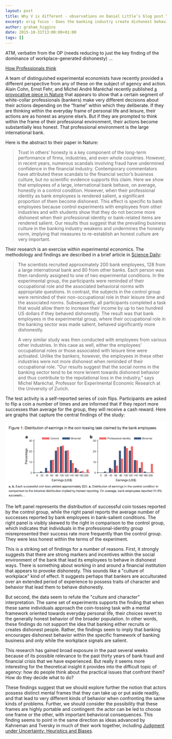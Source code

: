 ```yaml
---
layout: post
title: Why V is different - observations on Daniel Little’s blog post “How Professionals think”
excerpt: orig focus - Does the banking industry create dishonest behavior in bankers? Cohn, Fehr and Marechal provide some experimental evidence to show it does.﻿
author: graham_higgins
date: 2015-10-31T13:00:00+01:00
tags: []
---
```


ATM, verbatim from the OP (needs reducing to just the key finding of the dominance of workplace-generated dishonesty) ...

[How Professionals think](http://understandingsociety.blogspot.co.uk/2014/11/how-professionals-think.html)

A team of distinguished experimental economists have recently provided a different perspective from any of these on the subject of agency and action. Alain Cohn, Ernst Fehr, and Michel André Maréchal recently published [a provocative piece in Nature](http://www.nature.com/nature/journal/vaop/ncurrent/full/nature13977.html) that appears to show that a certain segment of white-collar professionals (bankers) make very different decisions about their actions depending on the “frame” within which they deliberate. If they are thinking within the everyday frame of personal life and leisure, their actions are as honest as anyone else’s. But if they are prompted to think within the frame of their professional environment, their actions become substantially less honest. That professional environment is the large international bank.

Here is the abstract to their paper in Nature:


> Trust in others’ honesty is a key component of the long-term performance of firms, industries, and even whole countries. However, in recent years, numerous scandals involving fraud have undermined confidence in the financial industry. Contemporary commentators have attributed these scandals to the financial sector’s business culture, but no scientific evidence supports this claim. Here we show that employees of a large, international bank behave, on average, honestly in a control condition. However, when their professional identity as bank employees is rendered salient, a significant proportion of them become dishonest. This effect is specific to bank employees because control experiments with employees from other industries and with students show that they do not become more dishonest when their professional identity or bank-related items are rendered salient. Our results thus suggest that the prevailing business culture in the banking industry weakens and undermines the honesty norm, implying that measures to re-establish an honest culture are very important.

Their research is an exercise within experimental economics. The methodology and findings are described in a brief article in [Science Daily](http://www.sciencedaily.com/releases/2014/11/141119132524.htm):

> The scientists recruited approximately 200 bank employees, 128 from a large international bank and 80 from other banks. Each person was then randomly assigned to one of two experimental conditions. In the experimental group, the participants were reminded of their occupational role and the associated behavioral norms with appropriate questions. In contrast, the subjects in the control group were reminded of their non-occupational role in their leisure time and the associated norms. Subsequently, all participants completed a task that would allow them to increase their income by up to two hundred US dollars if they behaved dishonestly. The result was that bank employees in the experimental group, where their occupational role in the banking sector was made salient, behaved significantly more dishonestly.
>
> A very similar study was then conducted with employees from various other industries. In this case as well, either the employees' occupational roles or those associated with leisure time were activated. Unlike the bankers, however, the employees in these other industries were not more dishonest when reminded of their occupational role. "Our results suggest that the social norms in the banking sector tend to be more lenient towards dishonest behavior and thus contribute to the reputational loss in the industry," says Michel Maréchal, Professor for Experimental Economic Research at the University of Zurich.

The test activity is a self-reported series of coin flips. Participants are asked to flip a coin a number of times and are informed that if they report more successes than average for the group, they will receive a cash reward. Here are graphs that capture the central findings of the study:

![Image](/assets/images/posts/2015-10-30-distribution-of-earnings-in-coin-tossing-task.png)

The left panel represents the distribution of successful coin tosses reported by the control group, while the right panel reports the average number of successes reported by bank employees in bank-salient conditions. The right panel is visibly skewed to the right in comparison to the control group, which indicates that individuals in the professional-identity group misrepresented their success rate more frequently than the control group. They were less honest within the terms of the experiment.

This is a striking set of findings for a number of reasons. First, it strongly suggests that there are strong markers and incentives within the social environment of the bank that lead its employees to behave in dishonest ways. There is something about working in and around a financial institution that appears to provoke dishonesty. This sounds like a "culture of workplace" kind of effect. It suggests perhaps that bankers are acculturated over an extended period of experience to possess traits of character and behavior that lead them to behave dishonestly.

But second, the data seem to refute the "culture and character" interpretation. The same set of experiments supports the finding that when these same individuals approach the coin-tossing task with a mental framework oriented towards everyday personal life, their choices revert to the generally honest behavior of the broader population. In other words, these findings do not support the idea that banking either recruits or creates dishonest people. Rather, the findings seem to imply that banking encourages dishonest behavior within the specific framework of banking business and only while the workplace signals are salient.

This research has gained broad exposure in the past several weeks because of its possible relevance to the past thirty years of bank fraud and financial crisis that we have experienced. But really it seems more interesting for the theoretical insight it provides into the difficult topic of agency: how do people think about the practical issues that confront them? How do they decide what to do?

These findings suggest that we should explore further the notion that actors possess distinct mental frames that they can take up or put aside readily, and that lead to very different kinds of behavior when confronting the same kinds of problems. Further, we should consider the possibility that these frames are highly portable and contingent: the actor can be led to choose one frame or the other, with important behavioral consequences. This finding seems to point in the same direction as ideas advanced by Kahneman and Tversky in much of their work together, including [Judgment under Uncertainty: Heuristics and Biases](http://www.amazon.com/gp/product/0521284147/ref=as_li_tl?ie=UTF8&camp=1789&creative=9325&creativeASIN=0521284147&linkCode=as2&tag=danlithompag-20&linkId=TLW6XLZXUOBW2WNF).
